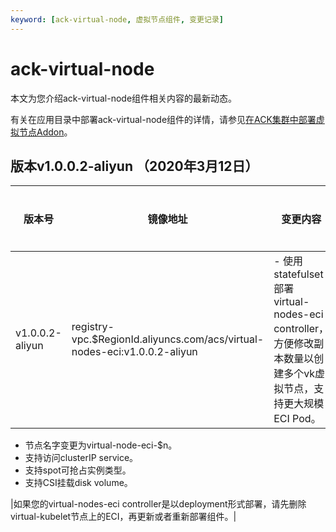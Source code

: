 ```yaml
---
keyword: [ack-virtual-node, 虚拟节点组件, 变更记录]
---
```


# ack-virtual-node

本文为您介绍ack-virtual-node组件相关内容的最新动态。

有关在应用目录中部署ack-virtual-node组件的详情，请参见[在ACK集群中部署虚拟节点Addon](/intl.zh-CN/Kubernetes集群用户指南/弹性容器实例ECI/部署虚拟节点Chart.md)。

## 版本v1.0.0.2-aliyun （2020年3月12日）

|版本号|镜像地址|变更内容|变更影响|
|---|----|----|----|
|v1.0.0.2-aliyun|registry-vpc.$RegionId.aliyuncs.com/acs/virtual-nodes-eci:v1.0.0.2-aliyun|-   使用statefulset部署virtual-nodes-eci controller，方便修改副本数量以创建多个vk虚拟节点，支持更大规模ECI Pod。
-   节点名字变更为virtual-node-eci-$n。
-   支持访问clusterIP service。
-   支持spot可抢占实例类型。
-   支持CSI挂载disk volume。

|如果您的virtual-nodes-eci controller是以deployment形式部署，请先删除virtual-kubelet节点上的ECI，再更新或者重新部署组件。|

